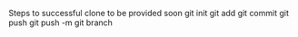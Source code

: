 Steps to successful clone to be provided soon
git init
git add 
git commit 
git push
git push -m 
git branch 